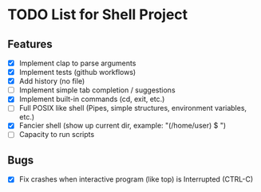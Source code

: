 # TODO List for Shell Project

## Features
- [x] Implement clap to parse arguments
- [x] Implement tests (github workflows)
- [x] Add history (no file)
- [ ] Implement simple tab completion / suggestions
- [x] Implement built-in commands (cd, exit, etc.)
- [ ] Full POSIX like shell (Pipes, simple structures, environment variables, etc.)
- [x] Fancier shell (show up current dir, example: "(/home/user) $ ")
- [ ] Capacity to run scripts

## Bugs
- [x] Fix crashes when interactive program (like top) is Interrupted (CTRL-C)
